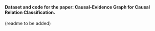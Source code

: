 #### Dataset and code for the paper: Causal-Evidence Graph for Causal Relation Classification.
(readme to be added)
